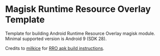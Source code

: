 # Magisk Runtime Resource Overlay Template
Template for building Android Runtime Resource Overlay magisk module.\
Minimal supported version is Android 9 (SDK 28).

Credits to [milkice](https://github.com/milkice233) for [RRO apk build instructions](https://milkice.me/2020/03/12/android-rro-introduction/).
